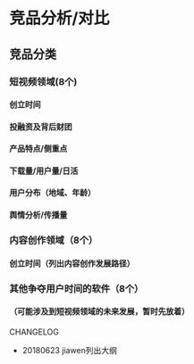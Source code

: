 
# 竞品分析/对比

## 竞品分类
### 短视频领域(8个)
#### 创立时间

#### 投融资及背后财团

#### 产品特点/侧重点

#### 下载量/用户量/日活

#### 用户分布（地域、年龄）

#### 舆情分析/传播量
    
### 内容创作领域（8个）
#### 创立时间（列出内容创作发展路径）

### 其他争夺用户时间的软件（8个）
#### （可能涉及到短视频领域的未来发展，暂时先放着）




CHANGELOG
- 20180623 jiawen列出大纲
